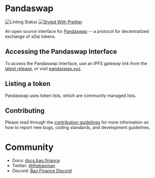 # Pandaswap
![Linting Status](https://github.com/baofinance/pandaswap-ui/workflows/Lint%20Code%20Base/badge.svg)
[![Styled With Prettier](https://img.shields.io/badge/code_style-prettier-ff69b4.svg)](https://prettier.io/)

An open source interface for [Pandaswap](https://pandaswap.xyz) -- a protocol for decentralized exchange of xDai tokens.

## Accessing the Pandaswap Interface
To access the Pandaswap Interface, use an IPFS gateway link from the
[latest release](https://github.com/baofinance/pandaswap-ui/releases/latest),
or visit [pandaswap.xyz](https://pandaswap.xyz).

## Listing a token
Pandaswap uses token lists, which are community managed lists.

## Contributing
Please read through the [contribution guidelines](./CONTRIBUTING.md) for more information on 
how to report new bugs, coding standards, and development guidelines.

# Community 
- Docs: [docs.bao.finance](https://docs.bao.finance/franchises/panda)
- Twitter: [@thebaoman](https://twitter.com/thebaoman)
- Discord: [Bao Finance Discord](https://discord.gg/BW3P62vJXT)
